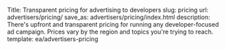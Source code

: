 Title: Transparent pricing for advertising to developers
slug: pricing
url: advertisers/pricing/
save_as: advertisers/pricing/index.html
description: There's upfront and transparent pricing for running any developer-focused ad campaign. Prices vary by the region and topics you're trying to reach.
template: ea/advertisers-pricing
